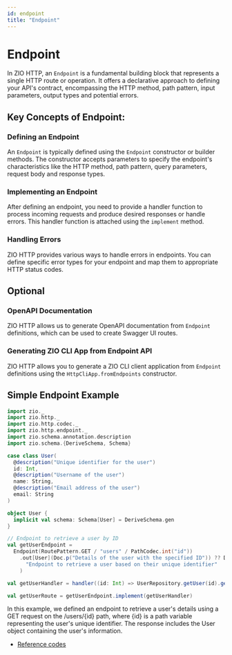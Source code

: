 ```yaml
---
id: endpoint
title: "Endpoint"
---
```


# Endpoint

In ZIO HTTP, an `Endpoint` is a fundamental building block that represents a single HTTP route or operation. It offers a declarative approach to defining your API's contract, encompassing the HTTP method, path pattern, input parameters, output types and potential errors.

## Key Concepts of Endpoint:


### Defining an Endpoint

An `Endpoint` is typically defined using the `Endpoint` constructor or builder methods. The constructor accepts parameters to specify the endpoint's characteristics like the HTTP method, path pattern, query parameters, request body and response types.

### Implementing an Endpoint

After defining an endpoint, you need to provide a handler function to process incoming requests and produce desired responses or handle errors. This handler function is attached using the `implement` method.

### Handling Errors

ZIO HTTP provides various ways to handle errors in endpoints. You can define specific error types for your endpoint and map them to appropriate HTTP status codes.

## Optional

### OpenAPI Documentation

ZIO HTTP allows us to generate OpenAPI documentation from `Endpoint` definitions, which can be used to create Swagger UI routes.


### Generating ZIO CLI App from Endpoint API

ZIO HTTP allows you to generate a ZIO CLI client application from `Endpoint` definitions using the `HttpCliApp.fromEndpoints` constructor.

## Simple Endpoint Example

```scala mdoc:silent
import zio._
import zio.http._
import zio.http.codec._
import zio.http.endpoint._
import zio.schema.annotation.description
import zio.schema.{DeriveSchema, Schema}

case class User(
  @description("Unique identifier for the user")
  id: Int,
  @description("Username of the user")
  name: String,
  @description("Email address of the user")
  email: String
)

object User {
  implicit val schema: Schema[User] = DeriveSchema.gen
}

// Endpoint to retrieve a user by ID
val getUserEndpoint =
  Endpoint(RoutePattern.GET / "users" / PathCodec.int("id"))
    .out[User](Doc.p("Details of the user with the specified ID")) ?? Doc.p(
      "Endpoint to retrieve a user based on their unique identifier"
    )

val getUserHandler = handler((id: Int) => UserRepository.getUser(id).getOrElse(throw new Exception("User not found")))

val getUserRoute = getUserEndpoint.implement(getUserHandler)
```

In this example, we defined an endpoint to retrieve a user's details using a GET request on the /users/{id} path, where {id} is a path variable representing the user's unique identifier. The response includes the User object containing the user's information.

- [Reference codes](https://github.com/zio/zio-http/tree/main/zio-http-example/src/main/scala/)